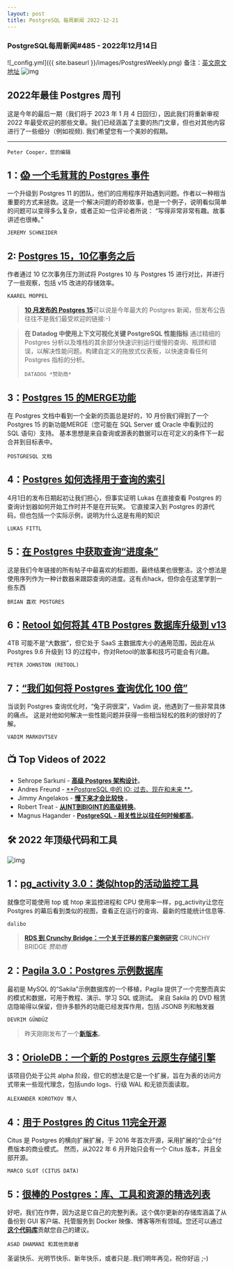 ```yaml
---
layout: post
title: PostgreSQL 每周新闻 2022-12-21
---
```

### PostgreSQL每周新闻#485 - 2022年12月14日
![_config.yml]({{ site.baseurl }}/images/PostgresWeekly.png)
备注：[英文原文地址](https://postgresweekly.com/issues/486)
![img](https://res.cloudinary.com/cpress/image/upload/w_1280,e_sharpen:60,q_auto/v1671539436/zmiwjsscjhodpe461fzf.jpg)

## 2022年最佳 Postgres 周刊
这是今年的最后一期（我们将于 2023 年 1 月 4 日回归），因此我们将重新审视 2022 年最受欢迎的那些文章。我们已经涵盖了主要的热门文章，但也对其他内容进行了一些细分（例如视频). 我们希望您有一个美妙的假期。

___

`Peter Cooper，您的编辑`

## 1：[😱 一个毛茸茸的 Postgres 事件](https://ardentperf.com/2022/02/10/a-hairy-postgresql-incident/)
一个升级到 Postgres 11 的团队，他们的应用程序开始遇到问题。作者以一种相当重要的方式来拯救。这是一个解决问题的奇妙故事，也是一个例子，说明看似简单的问题可以变得多么复杂，或者正如一位评论者所说： “写得非常非常有趣。故事讲述也很棒。”

`JEREMY SCHNEIDER`

## 2: [Postgres 15，10亿事务之后](https://kmoppel.github.io/2022-11-09-postgres-v15-a-billion-transactions-later/)
作者通过 10 亿次事务压力测试将 Postgres 10 与 Postgres 15 进行对比，并进行了一些观察，包括 v15 改进的存储效率。

`KAAREL MOPPEL `

> [**10 月发布的 Postgres 15**](https://www.postgresql.org/about/news/postgresql-15-released-2526/)可以说是今年最大的 Postgres 新闻，但发布公告往往不是我们最受欢迎的链接:-)

> **在 Datadog 中使用上下文可视化关键 PostgreSQL 性能指标**
> 通过精细的 Postgres 分析以及堆栈的其余部分快速识别运行缓慢的查询、瓶颈和错误，以解决性能问题。构建自定义的拖放式仪表板，以快速查看任何 Postgres 指标的分析。
> 
> `DATADOG *赞助商*`

## 3：[Postgres 15 的MERGE功能](https://www.postgresql.org/docs/devel/sql-merge.html)
在 Postgres 文档中看到一个全新的页面总是好的，10 月份我们得到了一个 Postgres 15 的新功能MERGE（您可能在 SQL Server 或 Oracle 中看到过的 SQL 语句）支持。
基本思想是来自查询或源表的数据可以在可定义的条件下一起合并到目标表中。

`POSTGRESQL 文档`

## 4：[Postgres 如何选择用于查询的索引](https://pganalyze.com/blog/how-postgres-chooses-index)
4月1日的发布日期起初让我们担心，但事实证明 Lukas 在直接查看 Postgres 的查询计划器如何开始工作时并不是在开玩笑。
它直接深入到 Postgres 的源代码，但也包括一个实际示例，说明为什么这是有用的知识

`LUKAS FITTL `

## 5：[在 Postgres 中获取查询“进度条” ](https://www.brianlikespostgres.com/postgres-query-progress-bar.htmlb)
这是我们今年链接的所有帖子中最喜欢的标题图，最终结果也很整洁。这个想法是使用序列作为一种计数器来跟踪查询的进度。这有点hack，但你会在这里学到一些东西

`BRIAN 喜欢 POSTGRES`

## 6：[Retool 如何将其 4TB Postgres 数据库升级到 v13](https://retool.com/blog/how-we-upgraded-postgresql-database/)
4TB 可能不是“大数据”，但它处于 SaaS 主数据库大小的通用范围，因此在从 Postgres 9.6 升级到 13 的过程中，你对Retool的故事和技巧可能会有兴趣。

`PETER JOHNSTON (RETOOL)`

## 7：[“我们如何将 Postgres 查询优化 100 倍”](https://towardsdatascience.com/how-we-optimized-postgresql-queries-100x-ff52555eabe)
当谈到 Postgres 查询优化时，“兔子洞很深”，Vadim 说，他遇到了一些非常具体的痛点。
这是对他如何解决一些性能问题并获得一些相当轻松的胜利的很好的了解。

`VADIM MARKOVTSEV`

## 📺 Top Videos of 2022
* Sehrope Sarkuni - [**高级 Postgres 架构设计**](https://www.youtube.com/watch?v=lkWiyEe2RUQ)。
* Andres Freund - [**PostgreSQL 中的 IO: 过去、现在和未来 **](https://www.youtube.com/watch?v=3Oj7fBAqVTw)。
* Jimmy Angelakos - [**慢下来才会比较快**](https://www.youtube.com/watch?v=YvUTsl0isyc) 。
* Robert Treat - [**从INT到BIGINT的高级转换**](https://www.youtube.com/watch?v=qYIVyoZkhCo)。
* Magnus Hagander - [**PostgreSQL - 相关性比以往任何时候都高**](https://www.youtube.com/watch?v=rz6XvfqNa7Q)。

## 🛠 2022 年顶级代码和工具
![img](https://res.cloudinary.com/cpress/image/upload/w_1280,e_sharpen:60,q_auto/drrysvatyyxrwiv2hims.jpg)

## 1：[pg_activity 3.0：类似htop的活动监控工具](https://github.com/dalibo/pg_activity)
就像您可能使用 top 或 htop 来监控进程和 CPU 使用率一样，pg_activity让您在 Postgres 的幕后看到类似的视图，查看正在运行的查询、最新的性能统计信息等.

`dalibo`

> [**RDS 到 Crunchy Bridge：一个关于迁移的客户案例研究**](https://www.crunchydata.com/case-studies/brandscope?utm_source=cppg-link-1221)
> CRUNCHY BRIDGE _赞助商_

## 2：[Pagila 3.0：Postgres 示例数据库](https://github.com/devrimgunduz/pagila/)
最初是 MySQL 的“Sakila”示例数据库的一个移植，Pagila 提供了一个完整而真实的模式和数据，可用于教程、演示、学习 SQL 或测试。
来自 Sakila 的 DVD 租赁店隐喻得以保留，但许多额外的功能已经发挥作用，包括 JSONB 列和触发器

`DEVRIM GÜNDÜZ`
> 昨天刚刚发布了一个[**新版本**](https://github.com/devrimgunduz/pagila/releases/tag/pagila-v3.1.0)。

## 3：[OrioleDB：一个新的 Postgres 云原生存储引擎](https://github.com/orioledb/orioledb)
该项目仍处于公共 alpha 阶段，但它的想法是它是一个扩展，旨在为表的访问方式带来一些现代理念，包括undo logs、行级 WAL 和无锁页面读取。

`ALEXANDER KOROTKOV 等人`

## 4：[用于 Postgres 的 Citus 11完全开源](https://www.citusdata.com/blog/2022/06/17/citus-11-goes-fully-open-source/b)
Citus 是 Postgres 的横向扩展扩展，于 2016 年首次开源，采用扩展的“企业”付费版本的商业模式。
然而，从2022 年 6 月开始只会有一个 Citus 版本，并且全部开源。

`MARCO SLOT (CITUS DATA)`

## 5：[很棒的 Postgres：库、工具和资源的精选列表](https://dhamaniasad.github.io/awesome-postgres/)
好吧，我们在作弊，因为这是它自己的完整列表。这个偶尔更新的存储库涵盖了从备份到 GUI 客户端、托管服务到 Docker 映像、博客等所有领域。您还可以通过[**这个代码库**](https://github.com/dhamaniasad/awesome-postgres)贡献您自己的建议。

`ASAD DHAMANI 和其他贡献者`

圣诞快乐、光明节快乐、新年快乐，或者只是..我们明年再见，祝你好运 ;-)

